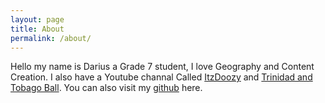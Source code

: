 ```yaml
---
layout: page
title: About
permalink: /about/
---
```


Hello my name is Darius a Grade 7 student, I love Geography and Content Creation. I also have a Youtube channal Called [ItzDoozy](https://www.youtube.com/channel/UCgBr-gIRrEnNzmVfpP_nS4A) and [Trinidad and Tobago Ball](https://www.youtube.com/@tntball/featured). You can also visit my [github][gt] here.



[gt]: https://github.com/darius-chacko-jones

